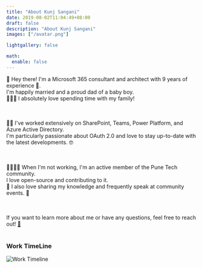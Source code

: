 ```yaml
---
title: "About Kunj Sangani"
date: 2019-08-02T11:04:49+08:00
draft: false
description: "About Kunj Sangani"
images: ["/avatar.png"]

lightgallery: false

math:
  enable: false
---
```



👋 Hey there! I'm a Microsoft 365 consultant and architect with 9 years of experience 💼. <br />
I'm happily married and a proud dad of a baby boy. <br />
👨‍👩‍👦 I absolutely love spending time with my family!<br /><br /><br />

👨‍💻 I've worked extensively on SharePoint, Teams, Power Platform, and Azure Active Directory. <br />I'm particularly passionate about OAuth 2.0 and love to stay up-to-date with the latest developments. 🤓<br /><br /><br />

👨‍👩‍👧‍👦 When I'm not working, I'm an active member of the Pune Tech community.<br /> I love open-source and contributing to it.<br /> 🤝 I also love sharing my knowledge and frequently speak at community events. 🎤<br /><br /><br />

If you want to learn more about me or have any questions, feel free to reach out! [📩](mailto:sangani.kunj@gmail.com) <br /><br />

### Work TimeLine

![Work Timeline](./images/TimeLine.png)